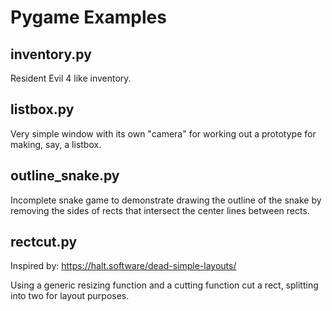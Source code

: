 # Pygame Examples

## inventory.py

Resident Evil 4 like inventory.

## listbox.py

Very simple window with its own "camera" for working out a prototype for making, say, a listbox.

## outline_snake.py

Incomplete snake game to demonstrate drawing the outline of the snake by removing the sides of rects that intersect the center lines between rects.

## rectcut.py

Inspired by: https://halt.software/dead-simple-layouts/

Using a generic resizing function and a cutting function cut a rect, splitting into two for layout purposes.
